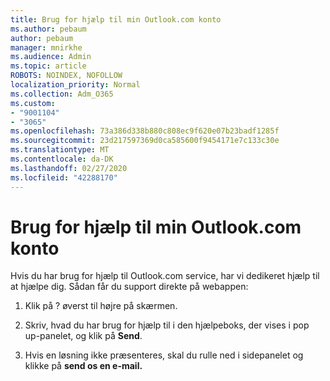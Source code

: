 ```yaml
---
title: Brug for hjælp til min Outlook.com konto
ms.author: pebaum
author: pebaum
manager: mnirkhe
ms.audience: Admin
ms.topic: article
ROBOTS: NOINDEX, NOFOLLOW
localization_priority: Normal
ms.collection: Adm_O365
ms.custom:
- "9001104"
- "3065"
ms.openlocfilehash: 73a386d338b880c808ec9f620e07b23badf1285f
ms.sourcegitcommit: 23d217597369d0ca585600f9454171e7c133c30e
ms.translationtype: MT
ms.contentlocale: da-DK
ms.lasthandoff: 02/27/2020
ms.locfileid: "42288170"
---
```

# <a name="need-help-with-my-outlookcom-account"></a>Brug for hjælp til min Outlook.com konto

Hvis du har brug for hjælp til Outlook.com service, har vi dedikeret hjælp til at hjælpe dig. Sådan får du support direkte på webappen: 

1. Klik på ? øverst til højre på skærmen. 

2. Skriv, hvad du har brug for hjælp til i den hjælpeboks, der vises i pop up-panelet, og klik på **Send**. 

3. Hvis en løsning ikke præsenteres, skal du rulle ned i sidepanelet og klikke på **send os en e-mail.**
